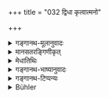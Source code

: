 +++
title = "032 द्विधा कृत्वात्मनो"

+++

<details><summary>गङ्गानथ-मूलानुवादः</summary>

Having divided his body into two halves, with the one half, the Lord became Male, and with the other half, Female; from her he produced Virāj.—(32)
</details>

<details><summary>मानसतरङ्गिणीकृत्</summary>

Dividing his body in half male and half female; through this he generated virAj
</details>

<details><summary>मेधातिथिः</summary>

एषा सृष्टिः साक्षात् परस्य पुरुषस्य । इयं तु ब्रह्मणस् तस्यैवेत्य् अन्ये । यत् तद् अन्तरण्डं समुद्गतं शरीरं तद् द्विधा कृत्वा, **अर्धेन पुरुषो ऽभवत्** पुमान् संपन्नः शुक्रसेकसमर्थः । **अर्धेन नारी** गौरीश्वरभङ्ग्या । अथ वा पृथग् एव तां निर्मितवान् । तां निर्माय तस्यां मैथुनेन धर्मेण **विराड्** इति यस्य नाम प्रसिद्धं तं जनितवान् । एतद् उच्यते । प्रजापतिः स्वां दुहितरम् अगच्छत् । इदम् अपि जायापत्योः शरीरमात्रभेदात् सर्वत्र कार्येष्व् अविभागात् तदालम्बनं द्वैधंकारवचनम् ॥ १.३२ ॥
</details>

<details><summary>गङ्गानथ-भाष्यानुवादः</summary>

The creation described here is apparently of another Being; but others have held that it is of the same *Brahmā*; the meaning being that the body that came out of the Egg being divided into two halves, ‘*with one half he became Male*’—*i.e*., he became a male being, capable of instilling semen—and ‘*with the other half he became the Female*’; that is, his body assumed the form of the Hermaphrodite, like *Gaurī-Śaṅkara* (combined in a single body). Or, it may mean that he crested the Female apart (from the Male).—Having created her, he produced, from her, by the act of procreation, that being whose well-known name is ‘*Virāj*.’ What is meant is that Prajāpati had recourse to his own daughter.

This mention of the bifurcation of Prajāpati’s body is based upon the fact that the husband and wife differ only in their bodies, and in all functions they are entirely united.—(32)
</details>

<details><summary>गङ्गानथ-टिप्पन्यः</summary>

The ‘Virāṭ’ whose birth is here described is, according to some, the same as,—and according to others, different from—the ‘Brahmā’ described above, in verse 9. That Medhātithi leans towards the latter view is indicated by his assertion that what happened was that ‘the body of Brahmā (described in verse 9) now took the form of the Hermaphrodite,’—or as he adds later, ‘the Female form was separated from His own Male form.’
</details>

<details><summary>Bühler</summary>

032	Dividing his own body, the Lord became half male and half female; with that (female) he produced Virag.
</details>
